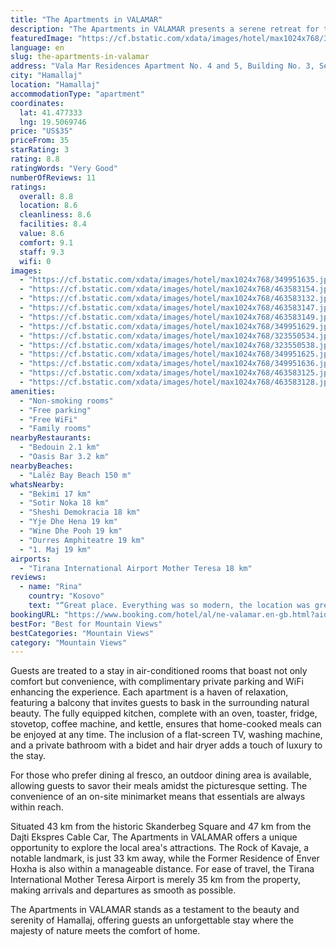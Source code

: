 ```yaml
---
title: "The Apartments in VALAMAR"
description: "The Apartments in VALAMAR presents a serene retreat for travelers seeking the perfect blend of mountain tranquility and beachside bliss."
featuredImage: "https://cf.bstatic.com/xdata/images/hotel/max1024x768/349951635.jpg?k=e41317630bed5083819edd21f574bf44f079f0c9aabb0331c36ac8c03b021b9b&o=&hp=1"
language: en
slug: the-apartments-in-valamar
address: "Vala Mar Residences Apartment No. 4 and 5, Building No. 3, Second Floor, Hamallaj, Albania"
city: "Hamallaj"
location: "Hamallaj"
accommodationType: "apartment"
coordinates:
  lat: 41.477333
  lng: 19.5069746
price: "US$35"
priceFrom: 35
starRating: 3
rating: 8.8
ratingWords: "Very Good"
numberOfReviews: 11
ratings:
  overall: 8.8
  location: 8.6
  cleanliness: 8.6
  facilities: 8.4
  value: 8.6
  comfort: 9.1
  staff: 9.3
  wifi: 0
images:
  - "https://cf.bstatic.com/xdata/images/hotel/max1024x768/349951635.jpg?k=e41317630bed5083819edd21f574bf44f079f0c9aabb0331c36ac8c03b021b9b&o=&hp=1"
  - "https://cf.bstatic.com/xdata/images/hotel/max1024x768/463583154.jpg?k=1b6ed25c542fbf9ab9eafe4c59838cf0b2b079f19f8627d8be5ce3fdba7ce431&o=&hp=1"
  - "https://cf.bstatic.com/xdata/images/hotel/max1024x768/463583132.jpg?k=7246fb4c3f6de040f6df88d1349dbec3a1946f1bd6bdf05e0b766f0e8cf91ffc&o=&hp=1"
  - "https://cf.bstatic.com/xdata/images/hotel/max1024x768/463583147.jpg?k=a23bd7fd273bad253c6097297223187a0b95cfc69149cdbb196aed1ca7d6081c&o=&hp=1"
  - "https://cf.bstatic.com/xdata/images/hotel/max1024x768/463583149.jpg?k=0c445d71fbd3e99c4fe3ee540bf6175cd2c99c21ecf8c603df9087f36d84ad39&o=&hp=1"
  - "https://cf.bstatic.com/xdata/images/hotel/max1024x768/349951629.jpg?k=c1d942e478eb74f0ba9c36f456d0653bdf655a4e7abce43e89fd3cadff67f348&o=&hp=1"
  - "https://cf.bstatic.com/xdata/images/hotel/max1024x768/323550534.jpg?k=bf667c7576af7ea417cd55a18b7cfb82783393ff2053feede5a9fa392a4d21d6&o=&hp=1"
  - "https://cf.bstatic.com/xdata/images/hotel/max1024x768/323550538.jpg?k=7dc6030876a2938de6eec3609eb59c0c58a5787588bb0dce7a7ef59fd9ffada9&o=&hp=1"
  - "https://cf.bstatic.com/xdata/images/hotel/max1024x768/349951625.jpg?k=38a0f8f46cf4b1317f73823ad51aa74a9aec364f6e3e6b09f03920c3edca8071&o=&hp=1"
  - "https://cf.bstatic.com/xdata/images/hotel/max1024x768/349951636.jpg?k=f465f1efb50b3560edfee13e7f6ec85df6427b1d8a4e89c9c134070af6fc0069&o=&hp=1"
  - "https://cf.bstatic.com/xdata/images/hotel/max1024x768/463583125.jpg?k=c9dc30a2529263a9eab9eb4e43ab2c1ba961a961ea4769a23d2f42054d66c9a5&o=&hp=1"
  - "https://cf.bstatic.com/xdata/images/hotel/max1024x768/463583128.jpg?k=26e36ef6447ead12689fa534b282d3c04714472143173cd9db426f26507824f8&o=&hp=1"
amenities:
  - "Non-smoking rooms"
  - "Free parking"
  - "Free WiFi"
  - "Family rooms"
nearbyRestaurants:
  - "Bedouin 2.1 km"
  - "Oasis Bar 3.2 km"
nearbyBeaches:
  - "Lalëz Bay Beach 150 m"
whatsNearby:
  - "Bekimi 17 km"
  - "Sotir Noka 18 km"
  - "Sheshi Demokracia 18 km"
  - "Yje Dhe Hena 19 km"
  - "Wine Dhe Pooh 19 km"
  - "Durres Amphiteatre 19 km"
  - "1. Maj 19 km"
airports:
  - "Tirana International Airport Mother Teresa 18 km"
reviews:
  - name: "Rina"
    country: "Kosovo"
    text: "“Great place. Everything was so modern, the location was great. Also very clean and comfortable, you had everything you need for your stay.”"
bookingURL: "https://www.booking.com/hotel/al/ne-valamar.en-gb.html?aid=8035640"
bestFor: "Best for Mountain Views"
bestCategories: "Mountain Views"
category: "Mountain Views"
---
```


Guests are treated to a stay in air-conditioned rooms that boast not only comfort but convenience, with complimentary private parking and WiFi enhancing the experience. Each apartment is a haven of relaxation, featuring a balcony that invites guests to bask in the surrounding natural beauty. The fully equipped kitchen, complete with an oven, toaster, fridge, stovetop, coffee machine, and kettle, ensures that home-cooked meals can be enjoyed at any time. The inclusion of a flat-screen TV, washing machine, and a private bathroom with a bidet and hair dryer adds a touch of luxury to the stay.

For those who prefer dining al fresco, an outdoor dining area is available, allowing guests to savor their meals amidst the picturesque setting. The convenience of an on-site minimarket means that essentials are always within reach.

Situated 43 km from the historic Skanderbeg Square and 47 km from the Dajti Ekspres Cable Car, The Apartments in VALAMAR offers a unique opportunity to explore the local area's attractions. The Rock of Kavaje, a notable landmark, is just 33 km away, while the Former Residence of Enver Hoxha is also within a manageable distance. For ease of travel, the Tirana International Mother Teresa Airport is merely 35 km from the property, making arrivals and departures as smooth as possible.

The Apartments in VALAMAR stands as a testament to the beauty and serenity of Hamallaj, offering guests an unforgettable stay where the majesty of nature meets the comfort of home.